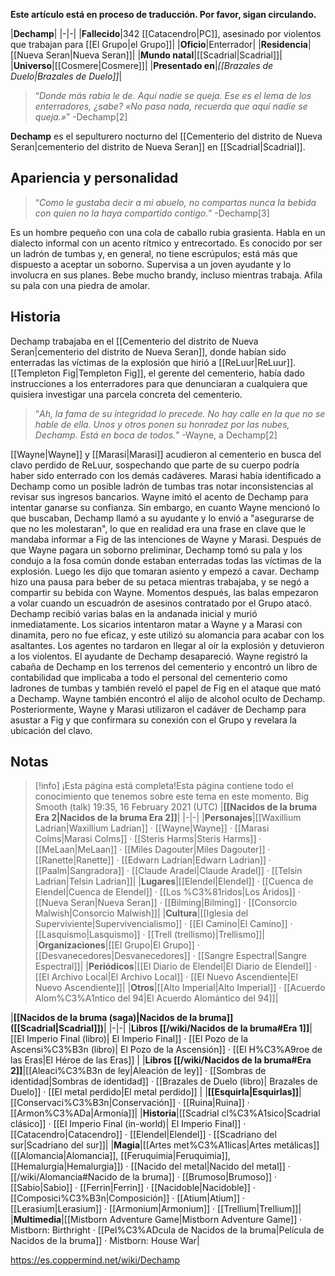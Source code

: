 **Este artículo está en proceso de traducción. Por favor, sigan circulando.**


|**Dechamp**|
|-|-|
|**Fallecido**|342 [[Catacendro\|PC]], asesinado por violentos que trabajan para [[El Grupo\|el Grupo]]|
|**Oficio**|Enterrador|
|**Residencia**|[[Nueva Seran\|Nueva Seran]]|
|**Mundo natal**|[[Scadrial\|Scadrial]]|
|**Universo**|[[Cosmere\|Cosmere]]|
|**Presentado en**|*[[Brazales de Duelo\|Brazales de Duelo]]*|

>“*Donde más rabia le de. Aquí nadie se queja. Ese es el lema de los enterradores, ¿sabe? «No pasa nada, recuerda que aquí nadie se queja.»*”
\-Dechamp[2]


**Dechamp** es el sepulturero nocturno del [[Cementerio del distrito de Nueva Seran\|cementerio del distrito de Nueva Seran]] en [[Scadrial\|Scadrial]].

## Apariencia y personalidad
>“*Como le gustaba decir a mi abuelo, no compartas nunca la bebida con quien no la haya compartido contigo.*”
\-Dechamp[3]


Es un hombre pequeño con una cola de caballo rubia grasienta. Habla en un dialecto informal con un acento rítmico y entrecortado. Es conocido por ser un ladrón de tumbas y, en general, no tiene escrúpulos; está más que dispuesto a aceptar un soborno. Supervisa a un joven ayudante y lo involucra en sus planes.
Bebe mucho brandy, incluso mientras trabaja. Afila su pala con una piedra de amolar.

## Historia
Dechamp trabajaba en el [[Cementerio del distrito de Nueva Seran\|cementerio del distrito de Nueva Seran]], donde habían sido enterradas las víctimas de la explosión que hirió a [[ReLuur\|ReLuur]].  [[Templeton Fig\|Templeton Fig]], el gerente del cementerio, había dado instrucciones a los enterradores para que denunciaran a cualquiera que quisiera investigar una parcela concreta del cementerio.

>“*Ah, la fama de su integridad lo precede. No hay calle en la que no se hable de ella. Unos y otros ponen su honradez por las nubes, Dechamp. Está en boca de todos.*”
\-Wayne, a Dechamp[2]

[[Wayne\|Wayne]] y [[Marasi\|Marasi]] acudieron al cementerio en busca del clavo perdido de ReLuur, sospechando que parte de su cuerpo podría haber sido enterrado con los demás cadáveres. Marasi había identificado a Dechamp como un posible ladrón de tumbas tras notar inconsistencias al revisar sus ingresos bancarios. Wayne imitó el acento de Dechamp para intentar ganarse su confianza. Sin embargo, en cuanto Wayne mencionó lo que buscaban, Dechamp llamó a su ayudante y lo envió a "asegurarse de que no les molestaran", lo que en realidad era una frase en clave que le mandaba informar a Fig de las intenciones de Wayne y Marasi.
Después de que Wayne pagara un soborno preliminar, Dechamp tomó su pala y los condujo a la fosa común donde estaban enterradas todas las víctimas de la explosión. Luego les dijo que tomaran asiento y empezó a cavar. Dechamp hizo una pausa para beber de su petaca mientras trabajaba, y se negó a compartir su bebida con Wayne. Momentos después, las balas empezaron a volar cuando un escuadrón de asesinos contratado por el Grupo atacó. Dechamp recibió varias balas en la andanada inicial y murió inmediatamente. Los sicarios intentaron matar a Wayne y a Marasi con dinamita, pero no fue eficaz, y este utilizó su alomancia para acabar con los asaltantes. Los agentes no tardaron en llegar al oír la explosión y detuvieron a los violentos. El ayudante de Dechamp desapareció.
Wayne registró la cabaña de Dechamp en los terrenos del cementerio y encontró un libro de contabilidad que implicaba a todo el personal del cementerio como ladrones de tumbas y también reveló el papel de Fig en el ataque que mató a Dechamp. Wayne también encontró el alijo de alcohol oculto de Dechamp. Posteriormente, Wayne y Marasi utilizaron el cadáver de Dechamp para asustar a Fig y que confirmara su conexión con el Grupo y revelara la ubicación del clavo.

## Notas

> [!info] ¡Esta página está completa!Esta página contiene todo el conocimiento que tenemos sobre este tema en este momento.
Big Smooth (talk) 19:35, 16 February 2021 (UTC)
|**[[Nacidos de la bruma Era 2\|Nacidos de la bruma Era 2]]**|
|-|-|
|**Personajes**|[[Waxillium Ladrian\|Waxillium Ladrian]] · [[Wayne\|Wayne]] · [[Marasi Colms\|Marasi Colms]] · [[Steris Harms\|Steris Harms]] · [[MeLaan\|MeLaan]] · [[Miles Dagouter\|Miles Dagouter]] · [[Ranette\|Ranette]] · [[Edwarn Ladrian\|Edwarn Ladrian]] · [[Paalm\|Sangradora]] · [[Claude Aradel\|Claude Aradel]] · [[Telsin Ladrian\|Telsin Ladrian]]|
|**Lugares**|[[Elendel\|Elendel]] · [[Cuenca de Elendel\|Cuenca de Elendel]] · [[Los %C3%81ridos\|Los Áridos]] · [[Nueva Seran\|Nueva Seran]] · [[Bilming\|Bilming]] · [[Consorcio Malwish\|Consorcio Malwish]]|
|**Cultura**|[[Iglesia del Superviviente\|Supervivencialismo]] · [[El Camino\|El Camino]] · [[Lasquismo\|Lasquismo]] · [[Trell (trellismo)\|Trellismo]]|
|**Organizaciones**|[[El Grupo\|El Grupo]] · [[Desvanecedores\|Desvanecedores]] · [[Sangre Espectral\|Sangre Espectral]]|
|**Periódicos**|[[El Diario de Elendel\|El Diario de Elendel]] · [[El Archivo Local\|El Archivo Local]] · [[El Nuevo Ascendiente\|El Nuevo Ascendiente]]|
|**Otros**|[[Alto Imperial\|Alto Imperial]] · [[Acuerdo Alom%C3%A1ntico del 94\|El Acuerdo Alomántico del 94]]|

|**[[Nacidos de la bruma (saga)\|Nacidos de la bruma]] ([[Scadrial\|Scadrial]])**|
|-|-|
|**Libros [[/wiki/Nacidos de la bruma#Era 1]]**|[[El Imperio Final (libro)\| El Imperio Final]] · [[El Pozo de la Ascensi%C3%B3n (libro)\| El Pozo de la Ascensión]] · [[El H%C3%A9roe de las Eras\|El Héroe de las Eras]] |
|**Libros [[/wiki/Nacidos de la bruma#Era 2]]**|[[Aleaci%C3%B3n de ley\|Aleación de ley]] · [[Sombras de identidad\|Sombras de identidad]] · [[Brazales de Duelo (libro)\| Brazales de Duelo]] · [[El metal perdido\|El metal perdido]]  |
|**[[Esquirla\|Esquirlas]]**|[[Conservaci%C3%B3n\|Conservación]] · [[Ruina\|Ruina]] · [[Armon%C3%ADa\|Armonía]]|
|**Historia**|[[Scadrial cl%C3%A1sico\|Scadrial clásico]] · [[El Imperio Final (in-world)\| El Imperio Final]] · [[Catacendro\|Catacendro]] · [[Elendel\|Elendel]] · [[Scadriano del sur\|Scadriano del sur]]|
|**Magia**|[[Artes met%C3%A1licas\|Artes metálicas]] ([[Alomancia\|Alomancia]], [[Feruquimia\|Feruquimia]], [[Hemalurgia\|Hemalurgia]]) · [[Nacido del metal\|Nacido del metal]] · [[/wiki/Alomancia#Nacido de la bruma]] · [[Brumoso\|Brumoso]] · [[Sabio\|Sabio]] · [[Ferrin\|Ferrin]] · [[Nacidoble\|Nacidoble]] · [[Composici%C3%B3n\|Composición]] · [[Atium\|Atium]] · [[Lerasium\|Lerasium]] · [[Armonium\|Armonium]] · [[Trellium\|Trellium]]|
|**Multimedia**|[[Mistborn Adventure Game\|Mistborn Adventure Game‎‎]] · Mistborn: Birthright · [[Pel%C3%ADcula de Nacidos de la bruma\|Película de Nacidos de la bruma]] · Mistborn: House War|



https://es.coppermind.net/wiki/Dechamp
